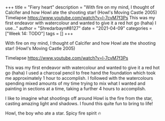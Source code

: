 +++
title = "Fiery heart"
description = "With fire on my mind, I thought of Calcifer and how Howl ate the shooting star! (Howl's Moving Castle 2005)  Timelapse https://www.youtube.com/watch?v=l-7cvM7f3Ps  This was my first endeavor with watercolour and wanted to give it a red hot go (haha) I use..."
author = "Shredarbayn#8127"
date = "2021-04-09"
categories = ["Week 14: TODO"]
tags = []
+++

With fire on my mind, I thought of Calcifer and how Howl ate the shooting star! (Howl's Moving Castle 2005)

Timelapse
https://www.youtube.com/watch?v=l-7cvM7f3Ps

This was my first endeavor with watercolour and wanted to give it a red hot go (haha) I used a charcoal pencil to free hand the foundation which took me approximately 1 hour to accomplish. I followed with the watercolours spending mixed amounts of my time trying to mix what I wanted and painting in sections at a time, taking a further 4 hours to accomplish.

I like to imagine what shootings off around Howl is the fire from the star, casting amazing light and shadows. I found this quite fun to bring to life! 

Howl, the boy who ate a star. Spicy fire spirit 🔥
